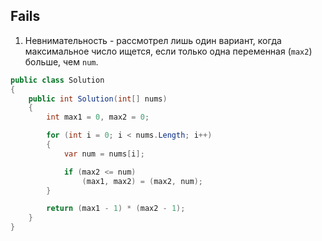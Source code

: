 ## Fails

1. Невнимательность - рассмотрел лишь один вариант, когда максимальное число ищется, если только одна переменная (`max2`) больше, чем `num`.

```csharp
public class Solution
{
    public int Solution(int[] nums)
    {
        int max1 = 0, max2 = 0;

        for (int i = 0; i < nums.Length; i++)
        {
            var num = nums[i];

            if (max2 <= num)
                (max1, max2) = (max2, num);
        }

        return (max1 - 1) * (max2 - 1);
    }
}
```